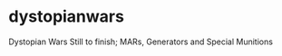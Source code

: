 dystopianwars
=============

Dystopian Wars
Still to finish; MARs, Generators and Special Munitions
